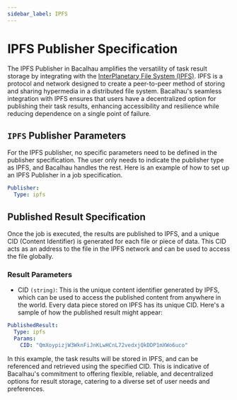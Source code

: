 ```yaml
---
sidebar_label: IPFS
---
```


# IPFS Publisher Specification

The IPFS Publisher in Bacalhau amplifies the versatility of task result storage by integrating with the [InterPlanetary File System (IPFS)](https://ipfs.tech/). IPFS is a protocol and network designed to create a peer-to-peer method of storing and sharing hypermedia in a distributed file system. Bacalhau's seamless integration with IPFS ensures that users have a decentralized option for publishing their task results, enhancing accessibility and resilience while reducing dependence on a single point of failure.

## `IPFS` Publisher Parameters
For the IPFS publisher, no specific parameters need to be defined in the publisher specification. The user only needs to indicate the publisher type as IPFS, and Bacalhau handles the rest. Here is an example of how to set up an IPFS Publisher in a job specification.

```yaml
Publisher:
  Type: ipfs

```

## Published Result Specification
Once the job is executed, the results are published to IPFS, and a unique CID (Content Identifier) is generated for each file or piece of data. This CID acts as an address to the file in the IPFS network and can be used to access the file globally.

### Result Parameters
- CID `(string)`: This is the unique content identifier generated by IPFS, which can be used to access the published content from anywhere in the world. Every data piece stored on IPFS has its unique CID.
Here's a sample of how the published result might appear:

```yaml
PublishedResult:
  Type: ipfs
  Params:
    CID: "QmXoypizjW3WknFiJnKLwHCnL72vedxjQkDDP1mXWo6uco"
```

In this example, the task results will be stored in IPFS, and can be referenced and retrieved using the specified CID. This is indicative of Bacalhau's commitment to offering flexible, reliable, and decentralized options for result storage, catering to a diverse set of user needs and preferences.
